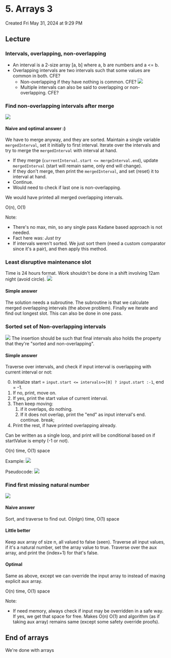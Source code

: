# 5. Arrays 3
Created Fri May 31, 2024 at 9:29 PM

## Lecture
### Intervals, overlapping, non-overlapping
- An interval is a 2-size array \[a, b] where a, b are numbers and a <= b.
- Overlapping intervals are two intervals such that some values are common in both. CFE?
	- Non-overlapping if they have nothing is common. CFE?
	  ![](../../../../assets/5-Arrays-3-image-1-8af1dd8d.png)
	- Multiple intervals can also be said to overlapping or non-overlapping. CFE?

### Find non-overlapping intervals after merge
![](../../../../assets/5-Arrays-3-image-2-8af1dd8d.png)

#### Naive and optimal answer :)
We have to merge anyway, and they are sorted.
Maintain a single variable `mergedInterval`, set it initially to first interval.
Iterate over the intervals and try to merge the `mergedInterval` with interval at hand. 
- If they merge (`currentInterval.start <= mergeInterval.end`), update `mergedInterval` (start will remain same, only end will change).
- If they don't merge, then print the `mergedInterval`, and set (reset) it to interval at hand.
- Continue.
- Would need to check if last one is non-overlapping.

We would have printed all merged overlapping intervals.

O(n), O(1)

Note:
- There's no max, min, so any single pass Kadane based approach is not needed.
- Fact here was: *Just try*
- If intervals weren't sorted. We just sort them (need a custom comparator since it's a pair), and then apply this method.

### Least disruptive maintenance slot
Time is 24 hours format. Work shouldn't be done in a shift involving 12am night (avoid circle).
![](../../../../assets/5-Arrays-3-image-3-8af1dd8d.png)

#### Simple answer
The solution needs a subroutine. The subroutine is that we calculate merged overlapping intervals (the above problem). Finally we iterate and find out longest slot. This can also be done in one pass.

### Sorted set of Non-overlapping intervals
![](../../../../assets/5-Arrays-3-image-4-8af1dd8d.png)
The insertion should be such that final intervals also holds the property that they're "sorted and non-overlapping".

#### Simple answer
Traverse over intervals, and check if input interval is overlapping with current interval or not:

0. Initialize start = `input.start <= intervals<=[0] ? input.start :-1`, end = -1.
1. If no, print, move on.
2. If yes, print the start value of current interval.
3. Then keep moving:
	1. if it overlaps, do nothing.
	2. If it does not overlap, print the "end" as input interval's end.
		continue. break;
4. Print the rest, if have printed overlapping already.

Can be written as a single loop, and print will be conditional based on if startValue is empty (-1 or not).

O(n) time, O(1) space

Example:
![](../../../../assets/5-Arrays-3-image-5-8af1dd8d.png)

Pseudocode:
![](../../../../assets/5-Arrays-3-image-6-8af1dd8d.png)

### Find first missing natural number
![](../../../../assets/5-Arrays-3-image-7-8af1dd8d.png) 
#### Naive answer
 Sort, and traverse to find out. 
 O(nlgn) time, O(1) space
#### Little better
 Keep aux array of size n, all valued to false (seen).
 Traverse all input values, if it's a natural number, set the array value to true.
 Traverse over the aux array, and print the (index+1) for that's false.

#### Optimal
Same as above, except we can override the input array to instead of maxing explicit aux array.

O(n) time, O(1) space

Note:
- If need memory, always check if input may be overridden in a safe way. If yes, we get that space for free. Makes O(n) O(1) and algorithm (as if taking aux array) remains same (except some safety override proofs).

## End of arrays
We're done with arrays